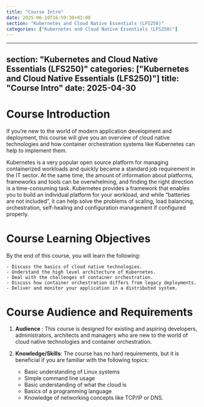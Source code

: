 ```yaml
---
title: "Course Intro"
date: 2025-06-10T16:59:30+03:00
section: "Kubernetes and Cloud Native Essentials (LFS250)"
categories: ["Kubernetes and Cloud Native Essentials (LFS250)"]
---
```

---
section: "Kubernetes and Cloud Native Essentials (LFS250)"
categories: ["Kubernetes and Cloud Native Essentials (LFS250)"]
title: "Course Intro"
date: 2025-04-30
---
# Course Introduction

If you’re new to the world of modern application development and deployment, this course will give you an overview of cloud native technologies and how container orchestration systems like Kubernetes can help to implement them.

Kubernetes is a very popular open source platform for managing containerized workloads and quickly became a standard job requirement in the IT sector. At the same time, the amount of information about platforms, frameworks and tools can be overwhelming, and finding the right direction is a time-consuming task. Kubernetes provides a framework that enables you to build an individual platform for your workload, and while “batteries are not included”, it can help solve the problems of scaling, load balancing, orchestration, self-healing and configuration management if configured properly.

# Course Learning Objectives

By the end of this course, you will learn the following:

	- Discuss the basics of cloud native technologies.
	- Understand the high level architecture of Kubernetes.
	- Deal with the challenges of container orchestration.
	- Discuss how container orchestration differs from legacy deployments.
	- Deliver and monitor your application in a distributed system.

# Course Audience and Requirements

1.  **Audience** : This course is designed for existing and aspiring developers, administrators, architects and managers who are new to the world of cloud native technologies and container orchestration.
2. **Knowledge/Skills**:  The course has no hard requirements, but it is beneficial if you are familiar with the following topics:

	- Basic understanding of Linux systems
	- Simple command line usage
	- Basic understanding of what the cloud is
	- Basics of a programming language
	- Knowledge of networking concepts like TCP/IP or DNS.


